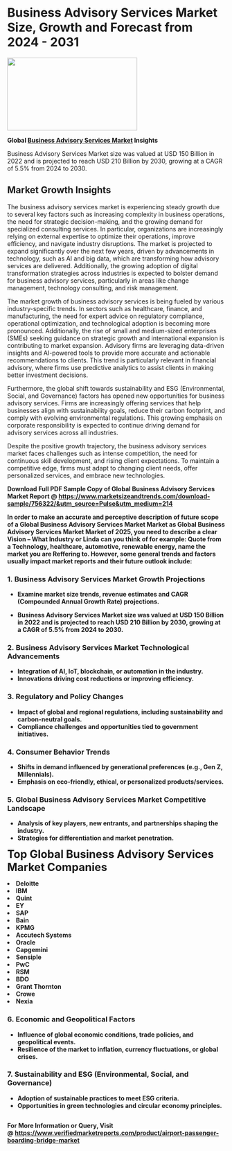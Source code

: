 <H1>Business Advisory Services Market Size, Growth and Forecast from 2024 - 2031</H1><img class="aligncenter size-medium wp-image-584254" src="https://thirdeyenews.in/wp-content/uploads/2024/09/Global-Market-Research-300x168.jpeg" alt="" width="300" height="168" /><p><strong>Global&nbsp;<a href="https://www.marketsizeandtrends.com/download-sample/756322/&amp;utm_source=Pulse&amp;utm_medium=214">Business Advisory Services Market</a> Insights</strong></p><p>Business Advisory Services Market size was valued at USD 150 Billion in 2022 and is projected to reach USD 210 Billion by 2030, growing at a CAGR of 5.5% from 2024 to 2030.</p><p><h2>Market Growth Insights</h2> <p>The business advisory services market is experiencing steady growth due to several key factors such as increasing complexity in business operations, the need for strategic decision-making, and the growing demand for specialized consulting services. In particular, organizations are increasingly relying on external expertise to optimize their operations, improve efficiency, and navigate industry disruptions. The market is projected to expand significantly over the next few years, driven by advancements in technology, such as AI and big data, which are transforming how advisory services are delivered. Additionally, the growing adoption of digital transformation strategies across industries is expected to bolster demand for business advisory services, particularly in areas like change management, technology consulting, and risk management.</p> <p><strong></strong></p> <p>The market growth of business advisory services is being fueled by various industry-specific trends. In sectors such as healthcare, finance, and manufacturing, the need for expert advice on regulatory compliance, operational optimization, and technological adoption is becoming more pronounced. Additionally, the rise of small and medium-sized enterprises (SMEs) seeking guidance on strategic growth and international expansion is contributing to market expansion. Advisory firms are leveraging data-driven insights and AI-powered tools to provide more accurate and actionable recommendations to clients. This trend is particularly relevant in financial advisory, where firms use predictive analytics to assist clients in making better investment decisions.</p> <p>Furthermore, the global shift towards sustainability and ESG (Environmental, Social, and Governance) factors has opened new opportunities for business advisory services. Firms are increasingly offering services that help businesses align with sustainability goals, reduce their carbon footprint, and comply with evolving environmental regulations. This growing emphasis on corporate responsibility is expected to continue driving demand for advisory services across all industries.</p> <p>Despite the positive growth trajectory, the business advisory services market faces challenges such as intense competition, the need for continuous skill development, and rising client expectations. To maintain a competitive edge, firms must adapt to changing client needs, offer personalized services, and embrace new technologies.</p> <p><strong></p><p><span class=""><strong>Download Full PDF Sample Copy of Global Business Advisory Services Market Report</strong> @ <a href="https://www.marketsizeandtrends.com/download-sample/756322/&amp;utm_source=Pulse&amp;utm_medium=214" target="_blank">https://www.marketsizeandtrends.com/download-sample/756322/&amp;utm_source=Pulse&amp;utm_medium=214</a></span></p><p>In order to make an accurate and perceptive description of future scope of a Global&nbsp;Business Advisory Services Market Market as Global&nbsp;Business Advisory Services Market Market of 2025, you need to describe a clear Vision &ndash; What Industry or Linda can you think of for example: Quote from a Technology, healthcare, automotive, renewable energy, name the market you are Reffering to. However, some general trends and factors usually impact market reports and their future outlook include:</p><h3>1.&nbsp;<strong>Business Advisory Services Market Growth Projections</strong></h3><ul><li>Examine market size trends, revenue estimates and CAGR (Compounded Annual Growth Rate) projections.</li><li><p>Business Advisory Services Market size was valued at USD 150 Billion in 2022 and is projected to reach USD 210 Billion by 2030, growing at a CAGR of 5.5% from 2024 to 2030.</p></li></ul><h3>2.&nbsp;<strong>Business Advisory Services Market Technological Advancements</strong></h3><ul><li>Integration of AI, IoT, blockchain, or automation in the industry.</li><li>Innovations driving cost reductions or improving efficiency.</li></ul><h3>3.&nbsp;<strong>Regulatory and Policy Changes</strong></h3><ul><li>Impact of global and regional regulations, including sustainability and carbon-neutral goals.</li><li>Compliance challenges and opportunities tied to government initiatives.</li></ul><h3>4.&nbsp;<strong>Consumer Behavior Trends</strong></h3><ul><li>Shifts in demand influenced by generational preferences (e.g., Gen Z, Millennials).</li><li>Emphasis on eco-friendly, ethical, or personalized products/services.</li></ul><h3>5.&nbsp;<strong>Global Business Advisory Services Market Competitive Landscape</strong></h3><ul><li>Analysis of key players, new entrants, and partnerships shaping the industry.</li><li>Strategies for differentiation and market penetration.</li></ul><p data-pm-slice="1 1 []"><span style="color: inherit; font-family: inherit; font-size: 25px;">Top Global Business Advisory Services Market Companies</span></p><div class="" data-test-id=""><p><li>Deloitte</li><li> IBM</li><li> Quint</li><li> EY</li><li> SAP</li><li> Bain</li><li> KPMG</li><li> Accutech Systems</li><li> Oracle</li><li> Capgemini</li><li> Sensiple</li><li> PwC</li><li> RSM</li><li> BDO</li><li> Grant Thornton</li><li> Crowe</li><li> Nexia</li></p></div><h3>6.&nbsp;<strong>Economic and Geopolitical Factors</strong></h3><ul><li>Influence of global economic conditions, trade policies, and geopolitical events.</li><li>Resilience of the market to inflation, currency fluctuations, or global crises.</li></ul><h3>7.&nbsp;<strong>Sustainability and ESG (Environmental, Social, and Governance)</strong></h3><ul><li>Adoption of sustainable practices to meet ESG criteria.</li><li>Opportunities in green technologies and circular economy principles.</li></ul><h2><strong style="font-size: 14px;">For More Information or Query, Visit @&nbsp;</strong><a style="background-color: #ffffff; font-size: 14px;" href="https://www.marketsizeandtrends.com/report/business-advisory-services-market/" target="_blank">https://www.verifiedmarketreports.com/product/airport-passenger-boarding-bridge-market</a></h2>
